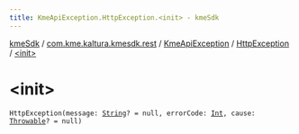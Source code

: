 ```yaml
---
title: KmeApiException.HttpException.<init> - kmeSdk
---
```


[kmeSdk](../../../index.html) / [com.kme.kaltura.kmesdk.rest](../../index.html) / [KmeApiException](../index.html) / [HttpException](index.html) / [&lt;init&gt;](./-init-.html)

# &lt;init&gt;

`HttpException(message: `[`String`](https://kotlinlang.org/api/latest/jvm/stdlib/kotlin/-string/index.html)`? = null, errorCode: `[`Int`](https://kotlinlang.org/api/latest/jvm/stdlib/kotlin/-int/index.html)`, cause: `[`Throwable`](https://kotlinlang.org/api/latest/jvm/stdlib/kotlin/-throwable/index.html)`? = null)`
